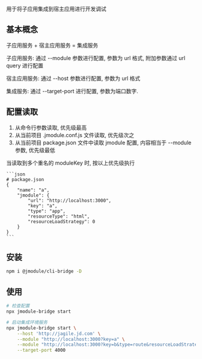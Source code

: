 用于将子应用集成到宿主应用进行开发调试

## 基本概念
子应用服务 + 宿主应用服务 = 集成服务

子应用服务: 通过 --module 参数进行配置, 参数为 url 格式, 附加参数通过 url query 进行配置

宿主应用服务: 通过 --host 参数进行配置, 参数为 url 格式

集成服务: 通过 --target-port 进行配置, 参数为端口数字.

## 配置读取
1. 从命令行参数读取, 优先级最高
2. 从当前项目 .jmodule.conf.js 文件读取, 优先级次之
3. 从当前项目 package.json 文件中读取 jmodule 配置, 内容相当于 --module 参数, 优先级最低

当读取到多个重名的 moduleKey 时, 按以上优先级执行

    ```json
    # package.json
    {
        "name": "a",
        "jmodule": {
            "url": "http://localhost:3000",
            "key": "a",
            "type": "app",
            "resourceType": "html",
            "resourceLoadStrategy": 0
        }
    }
    ```

## 安装
```bash
npm i @jmodule/cli-bridge -D
```

## 使用
```bash
# 检查配置
npx jmodule-bridge start

# 启动集成环境服务 
npx jmodule-bridge start \
    --host 'http://jagile.jd.com' \
    --module "http://localhost:3000?key=a" \
    --module "http://localhost:3000?key=b&type=route&resourceLoadStrategy=1" \
    --target-port 4000
```
